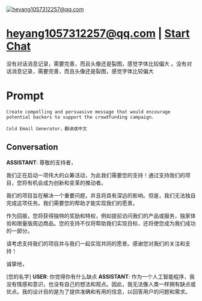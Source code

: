 
[![heyang1057312257@qq.com](https://flow-prompt-covers.s3.us-west-1.amazonaws.com/icon/realistic/real_9.png)](https://gptcall.net/chat.html?data=%7B%22contact%22%3A%7B%22id%22%3A%22Gz-rjcrL2BokAVJoahwbW%22%2C%22flow%22%3Atrue%7D%7D)
# heyang1057312257@qq.com | [Start Chat](https://gptcall.net/chat.html?data=%7B%22contact%22%3A%7B%22id%22%3A%22Gz-rjcrL2BokAVJoahwbW%22%2C%22flow%22%3Atrue%7D%7D)
没有对话消息记录，需要完善，而且头像还是裂图，感觉字体比较偏大 。没有对话消息记录，需要完善，而且头像还是裂图，感觉字体比较偏大 

# Prompt

```
Create compelling and persuasive message that would encourage potential backers to support the crowdfunding campaign.

Cold Email Generator，翻译成中文
```

## Conversation

**ASSISTANT**: 尊敬的支持者，



我们正在启动一项伟大的众筹活动，为此我们需要您的支持！通过支持我们的项目，您将有机会成为创新和变革的推动者。



我们的项目旨在解决一个重要问题，并且将具有深远的影响。但是，我们无法独自完成这项任务。我们需要您的帮助才能实现我们的愿景。



作为回报，您将获得独特的奖励和特权，例如提前访问我们的产品或服务，独家体验和限量版周边商品。您的支持不仅将帮助我们实现目标，还将使您成为我们成功的一部分。



请考虑支持我们的项目并与我们一起实现共同的愿景。感谢您对我们的关注和支持！



诚挚地，

[您的名字]
**USER**: 你觉得你有什么缺点
**ASSISTANT**: 作为一个人工智能程序，我没有情感和意识，也没有自己的想法和观点。因此，我无法像人类一样拥有缺点或优点。我的设计目的是为了提供准确和有用的信息，以回答用户的问题和需求。


